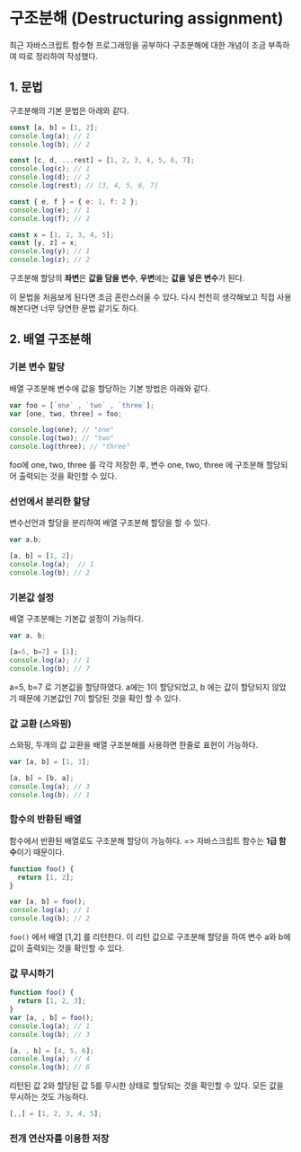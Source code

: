구조분해 (Destructuring assignment)
===
최근 자바스크립트 함수형 프로그래밍을 공부하다 구조분해에 대한 개념이 조금 부족하여 따로 정리하여 작성했다.

## 1. 문법
구조분해의 기본 문법은 아래와 같다.

```js
const [a, b] = [1, 2];
console.log(a); // 1
console.log(b); // 2 

const [c, d, ...rest] = [1, 2, 3, 4, 5, 6, 7];
console.log(c); // 1
console.log(d); // 2
console.log(rest); // [3, 4, 5, 6, 7]

const { e, f } = { e: 1, f: 2 };
console.log(e); // 1
console.log(f); // 2

const x = [1, 2, 3, 4, 5];
const [y, z] = x;
console.log(y); // 1
console.log(z); // 2
```
구조분해 할당의 **좌변**은 **값을 담을 변수**, **우변**에는 **값을 넣은 변수**가 된다. 

이 문법을 처음보게 된다면 조금 혼란스러울 수 있다. 다시 천천히 생각해보고 직접 사용해본다면 너무 당연한 문법 같기도 하다.

## 2. 배열 구조분해

### 기본 변수 할당
배열 구조분해 변수에 값을 할당하는 기본 방법은 아래와 같다.

```js
var foo = [`one` , `two` , `three`];
var [one, two, three] = foo;

console.log(one); // "one"
console.log(two); // "two" 
console.log(three); // "three"
```
foo에 one, two, three 를 각각 저장한 후, 변수 one, two, three 에 구조분해 할당되어 출력되는 것을 확인할 수 있다.

### 선언에서 분리한 할당
변수선언과 할당을 분리하여 배열 구조분해 할당을 할 수 있다.

```js
var a,b;

[a, b] = [1, 2];
console.log(a);  // 1
console.log(b); // 2
```


### 기본값 설정
배열 구조분해는 기본값 설정이 가능하다.

```js
var a, b;

[a=5, b=7] = [1];
console.log(a); // 1
console.log(b); // 7
```
a=5, b=7 로 기본값을 할당하였다. a에는 1이 할당되었고, b 에는 값이 할당되지 않았기 때문에 기본값인 7이 할당된 것을 확인 할 수 있다.


### 값 교환 (스와핑)
스와핑, 두개의 값 교환을 배열 구조분해를 사용하면 한줄로 표현이 가능하다.

```js
var [a, b] = [1, 3];

[a, b] = [b, a];
console.log(a); // 3
console.log(b); // 1
```

### 함수의 반환된 배열
함수에서 반환된 배열로도 구조분해 할당이 가능하다. => 자바스크립트 함수는 **1급 함수**이기 때문이다.

```js
function foo() {
  return [1, 2];
}

var [a, b] = foo();
console.log(a); // 1
console.log(b); // 2
```
`foo()` 에서 배열 [1,2] 를 리턴한다. 이 리턴 값으로 구조분해 할당을 하여 변수 a와 b에 값이 출력되는 것을 확인할 수 있다.

### 값 무시하기

```js
function foo() {
  return [1, 2, 3];
}
var [a, , b] = foo();
console.log(a); // 1
console.log(b); // 3

[a, , b] = [4, 5, 6];
console.log(a); // 4
console.log(b); // 6
```
리턴된 값 2와 할당된 값 5를 무시한 상태로 할당되는 것을 확인할 수 있다. 모든 값을 무시하는 것도 가능하다.

```js
[,,] = [1, 2, 3, 4, 5];
```

### 전개 연산자를 이용한 저장
